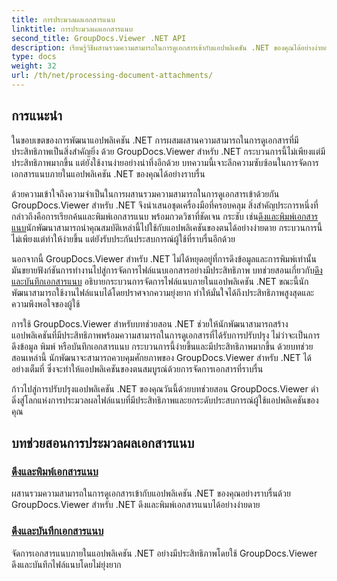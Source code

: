 ```yaml
---
title: การประมวลผลเอกสารแนบ
linktitle: การประมวลผลเอกสารแนบ
second_title: GroupDocs.Viewer .NET API
description: เรียนรู้วิธีผสานรวมความสามารถในการดูเอกสารเข้ากับแอปพลิเคชัน .NET ของคุณได้อย่างง่ายดายโดยใช้ GroupDocs.Viewer จัดการเอกสารแนบอย่างมีประสิทธิภาพ
type: docs
weight: 32
url: /th/net/processing-document-attachments/
--- 
```

## การแนะนำ

ในขอบเขตของการพัฒนาแอปพลิเคชัน .NET การผสมผสานความสามารถในการดูเอกสารที่มีประสิทธิภาพเป็นสิ่งสำคัญยิ่ง ด้วย GroupDocs.Viewer สำหรับ .NET กระบวนการนี้ไม่เพียงแต่มีประสิทธิภาพมากขึ้น แต่ยังใช้งานง่ายอย่างน่าทึ่งอีกด้วย บทความนี้เจาะลึกความซับซ้อนในการจัดการเอกสารแนบภายในแอปพลิเคชัน .NET ของคุณได้อย่างราบรื่น

 ด้วยความเข้าใจถึงความจำเป็นในการผสานรวมความสามารถในการดูเอกสารเข้าด้วยกัน GroupDocs.Viewer สำหรับ .NET จึงนำเสนอชุดเครื่องมือที่ครอบคลุม สิ่งสำคัญประการหนึ่งที่กล่าวถึงคือการเรียกค้นและพิมพ์เอกสารแนบ พร้อมกวดวิชาที่ชัดเจน กระชับ เช่น[ดึงและพิมพ์เอกสารแนบ](./retrieve-and-print-attachments/)นักพัฒนาสามารถนำคุณสมบัติเหล่านี้ไปใช้กับแอปพลิเคชันของตนได้อย่างง่ายดาย กระบวนการนี้ไม่เพียงแต่ทำให้ง่ายขึ้น แต่ยังรับประกันประสบการณ์ผู้ใช้ที่ราบรื่นอีกด้วย

นอกจากนี้ GroupDocs.Viewer สำหรับ .NET ไม่ได้หยุดอยู่ที่การดึงข้อมูลและการพิมพ์เท่านั้น มันขยายฟังก์ชันการทำงานไปสู่การจัดการไฟล์แนบเอกสารอย่างมีประสิทธิภาพ บทช่วยสอนเกี่ยวกับ[ดึงและบันทึกเอกสารแนบ](./retrieve-and-save-attachments/) อธิบายกระบวนการจัดการไฟล์แนบภายในแอปพลิเคชัน .NET ขณะนี้นักพัฒนาสามารถใช้งานไฟล์แนบได้โดยปราศจากความยุ่งยาก ทำให้มั่นใจได้ถึงประสิทธิภาพสูงสุดและความพึงพอใจของผู้ใช้

การใช้ GroupDocs.Viewer สำหรับบทช่วยสอน .NET ช่วยให้นักพัฒนาสามารถสร้างแอปพลิเคชันที่มีประสิทธิภาพพร้อมความสามารถในการดูเอกสารที่ได้รับการปรับปรุง ไม่ว่าจะเป็นการดึงข้อมูล พิมพ์ หรือบันทึกเอกสารแนบ กระบวนการนี้ง่ายขึ้นและมีประสิทธิภาพมากขึ้น ด้วยบทช่วยสอนเหล่านี้ นักพัฒนาจะสามารถควบคุมศักยภาพของ GroupDocs.Viewer สำหรับ .NET ได้อย่างเต็มที่ ซึ่งจะทำให้แอปพลิเคชันของตนสมบูรณ์ด้วยการจัดการเอกสารที่ราบรื่น

ก้าวไปสู่การปรับปรุงแอปพลิเคชัน .NET ของคุณวันนี้ด้วยบทช่วยสอน GroupDocs.Viewer ดำดิ่งสู่โลกแห่งการประมวลผลไฟล์แนบที่มีประสิทธิภาพและยกระดับประสบการณ์ผู้ใช้แอปพลิเคชันของคุณ

## บทช่วยสอนการประมวลผลเอกสารแนบ
### [ดึงและพิมพ์เอกสารแนบ](./retrieve-and-print-attachments/)
ผสานรวมความสามารถในการดูเอกสารเข้ากับแอปพลิเคชัน .NET ของคุณอย่างราบรื่นด้วย GroupDocs.Viewer สำหรับ .NET ดึงและพิมพ์เอกสารแนบได้อย่างง่ายดาย
### [ดึงและบันทึกเอกสารแนบ](./retrieve-and-save-attachments/)
จัดการเอกสารแนบภายในแอปพลิเคชัน .NET อย่างมีประสิทธิภาพโดยใช้ GroupDocs.Viewer ดึงและบันทึกไฟล์แนบโดยไม่ยุ่งยาก